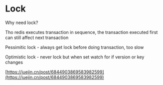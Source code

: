 # Lock

Why need lock?

Tho redis executes transaction in sequence, the transaction executed first can still affect next transaction



Pessimitic lock - always get lock before doing transaction, too slow

Optimistic lock - never lock but when set watch for if version or key changes

[https://juejin.cn/post/6844903869583982599](https://juejin.cn/post/6844903869583982599)

